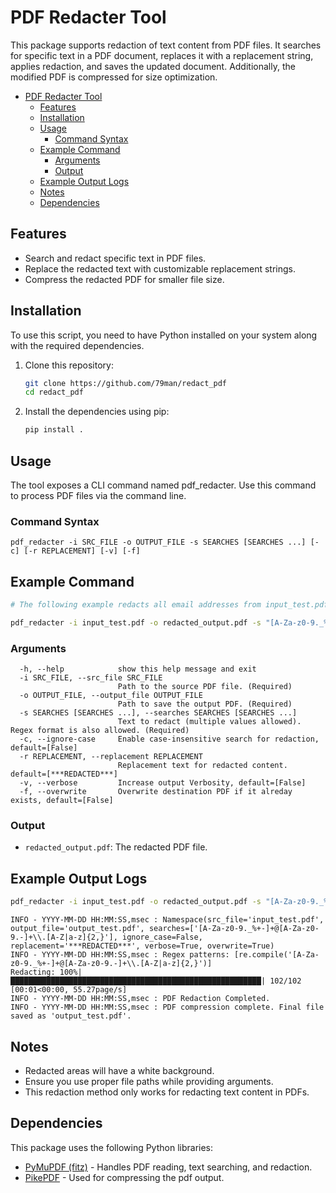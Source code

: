 # PDF Redacter Tool

This package supports redaction of text content from PDF files. It searches for specific text in a PDF document, replaces it with a replacement string, applies redaction, and saves the updated document. Additionally, the modified PDF is compressed for size optimization.

- [PDF Redacter Tool](#pdf-redacter-tool)
  - [Features](#features)
  - [Installation](#installation)
  - [Usage](#usage)
    - [Command Syntax](#command-syntax)
  - [Example Command](#example-command)
    - [Arguments](#arguments)
    - [Output](#output)
  - [Example Output Logs](#example-output-logs)
  - [Notes](#notes)
  - [Dependencies](#dependencies)


## Features
- Search and redact specific text in PDF files.
- Replace the redacted text with customizable replacement strings.
- Compress the redacted PDF for smaller file size.

## Installation
To use this script, you need to have Python installed on your system along with the required dependencies.

1. Clone this repository:
   ```bash
   git clone https://github.com/79man/redact_pdf
   cd redact_pdf
   ```
2. Install the dependencies using pip:
    ```bash
    pip install .
    ```

## Usage
The tool exposes a CLI command named pdf_redacter. Use this command to process PDF files via the command line.

### Command Syntax
```shell
pdf_redacter -i SRC_FILE -o OUTPUT_FILE -s SEARCHES [SEARCHES ...] [-c] [-r REPLACEMENT] [-v] [-f]
```

## Example Command
```bash
# The following example redacts all email addresses from input_test.pdf and saves the compressed redacted version in redacted_output.pdf:

pdf_redacter -i input_test.pdf -o redacted_output.pdf -s "[A-Za-z0-9._%+-]+@[A-Za-z0-9.-]+\.[A-Z|a-z]{2,}" -v -f
```

### Arguments
```shell
  -h, --help            show this help message and exit
  -i SRC_FILE, --src_file SRC_FILE
                        Path to the source PDF file. (Required)
  -o OUTPUT_FILE, --output_file OUTPUT_FILE
                        Path to save the output PDF. (Required)
  -s SEARCHES [SEARCHES ...], --searches SEARCHES [SEARCHES ...]
                        Text to redact (multiple values allowed). Regex format is also allowed. (Required)
  -c, --ignore-case     Enable case-insensitive search for redaction, default=[False]
  -r REPLACEMENT, --replacement REPLACEMENT
                        Replacement text for redacted content. default=[***REDACTED***]
  -v, --verbose         Increase output Verbosity, default=[False]
  -f, --overwrite       Overwrite destination PDF if it alreday exists, default=[False]
```

### Output
- `redacted_output.pdf`: The redacted PDF file.

## Example Output Logs
```bash
pdf_redacter -i input_test.pdf -o redacted_output.pdf -s "[A-Za-z0-9._%+-]+@[A-Za-z0-9.-]+\.[A-Z|a-z]{2,}" -v -f
```
```log
INFO - YYYY-MM-DD HH:MM:SS,msec : Namespace(src_file='input_test.pdf', output_file='output_test.pdf', searches=['[A-Za-z0-9._%+-]+@[A-Za-z0-9.-]+\\.[A-Z|a-z]{2,}'], ignore_case=False, replacement='***REDACTED***', verbose=True, overwrite=True)
INFO - YYYY-MM-DD HH:MM:SS,msec : Regex patterns: [re.compile('[A-Za-z0-9._%+-]+@[A-Za-z0-9.-]+\\.[A-Z|a-z]{2,}')]
Redacting: 100%|████████████████████████████████████████████████████████| 102/102 [00:01<00:00, 55.27page/s]
INFO - YYYY-MM-DD HH:MM:SS,msec : PDF Redaction Completed.
INFO - YYYY-MM-DD HH:MM:SS,msec : PDF compression complete. Final file saved as 'output_test.pdf'.
```

## Notes
- Redacted areas will have a white background.
- Ensure you use proper file paths while providing arguments.
- This redaction method only works for redacting text content in PDFs.

## Dependencies
This package uses the following Python libraries:

- [PyMuPDF (fitz)](https://pymupdf.readthedocs.io/en/latest/) - Handles PDF reading, text searching, and redaction.
- [PikePDF](https://pikepdf.readthedocs.io/en/latest/) - Used for compressing the pdf output.

